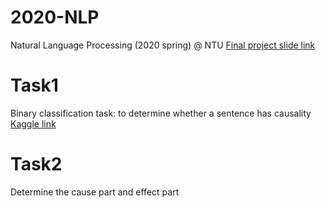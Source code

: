 # 2020-NLP
Natural Language Processing (2020 spring) @ NTU
[Final project slide link](https://docs.google.com/presentation/d/15PfswMA4g6eqAqTMJnJRvhUwL2oo7uOLflIi-rJTNIo/edit#slide=id.g754c52e63b_0_22)

# Task1
Binary classification task: to determine whether a sentence has causality
[Kaggle link](https://www.kaggle.com/c/nlp-class-2020-fincausal-task1/overview)

# Task2
Determine the cause part and effect part
   
